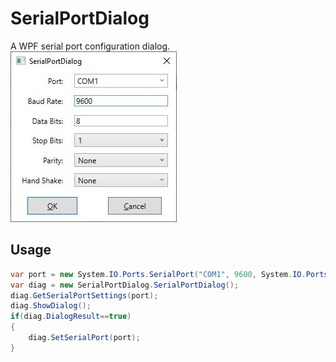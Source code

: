 # SerialPortDialog
A WPF serial port configuration dialog.  
![](https://github.com/edmlin/SerialPortDialog/raw/master/screenshot.jpg)
## Usage
```C#
var port = new System.IO.Ports.SerialPort("COM1", 9600, System.IO.Ports.Parity.None, 8, System.IO.Ports.StopBits.One);
var diag = new SerialPortDialog.SerialPortDialog();
diag.GetSerialPortSettings(port);
diag.ShowDialog();
if(diag.DialogResult==true)
{
    diag.SetSerialPort(port);
}
```
